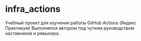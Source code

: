 # infra_actions
Учебный проект для изучения работы GitHub Actions (Яндекс Практикум)
Выполнялся автором под чутким руководством наставников и ревьюера.